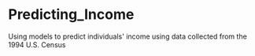 # Predicting_Income
Using models to predict individuals' income using data collected from the 1994 U.S. Census
